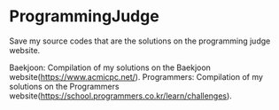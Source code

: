 # ProgrammingJudge
Save my source codes that are the solutions on the programming judge website.

Baekjoon: Compilation of my solutions on the Baekjoon website(https://www.acmicpc.net/).
Programmers: Compilation of my solutions on the Programmers website(https://school.programmers.co.kr/learn/challenges).
